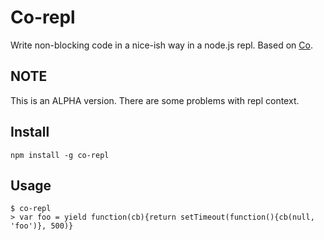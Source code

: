 # Co-repl

Write non-blocking code in a nice-ish way in a node.js repl. Based on [Co](https://github.com/visionmedia/co).

## NOTE

This is an ALPHA version. There are some problems with repl context.

## Install

```
npm install -g co-repl
```

## Usage
```
$ co-repl
> var foo = yield function(cb){return setTimeout(function(){cb(null, 'foo')}, 500)}
```
